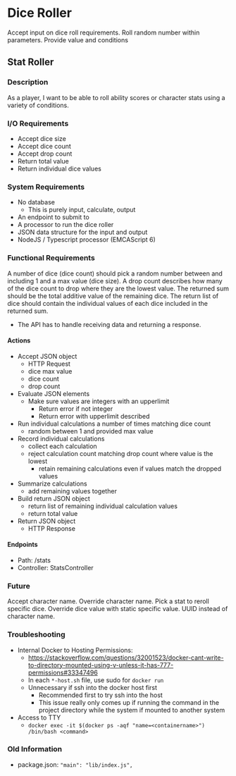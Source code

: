 # Dice Roller
Accept input on dice roll requirements.  Roll random number within parameters.  Provide value and conditions

## Stat Roller
### Description
As a player, I want to be able to roll ability scores or character stats using a variety of conditions.

### I/O Requirements
* Accept dice size
* Accept dice count
* Accept drop count
* Return total value 
* Return individual dice values

### System Requirements
* No database
  * This is purely input, calculate, output
* An endpoint to submit to
* A processor to run the dice roller
* JSON data structure for the input and output
* NodeJS / Typescript processor (EMCAScript 6)

### Functional Requirements
A number of dice (dice count) should pick a random number between and including 1 and a max value (dice size).
A drop count describes how many of the dice count to drop where they are the lowest value.
The returned sum should be the total additive value of the remaining dice.
The return list of dice should contain the individual values of each dice included in the returned sum.

* The API has to handle receiving data and returning a response.

#### Actions
* Accept JSON object
  * HTTP Request
  * dice max value
  * dice count
  * drop count
* Evaluate JSON elements
  * Make sure values are integers with an upperlimit
    * Return error if not integer
    * Return error with upperlimit described
* Run individual calculations a number of times matching dice count
  * random between 1 and provided max value
* Record individual calculations
  * collect each calculation 
  * reject calculation count matching drop count where value is the lowest
    * retain remaining calculations even if values match the dropped values
* Summarize calculations
  * add remaining values together
* Build return JSON object
  * return list of remaining individual calculation values
  * return total value
* Return JSON object
  * HTTP Response

#### Endpoints
* Path: /stats
* Controller: StatsController



### Future
Accept character name.  Override character name.  Pick a stat to reroll specific dice.  Override dice value with static specific value.
UUID instead of character name.  

### Troubleshooting
* Internal Docker to Hosting Permissions:
  * https://stackoverflow.com/questions/32001523/docker-cant-write-to-directory-mounted-using-v-unless-it-has-777-permissions#33347496
  * In each `*-host.sh` file, use sudo for `docker run`
  * Unnecessary if ssh into the docker host first
    * Recommended first to try ssh into the host
    * This issue really only comes up if running the command in the project directory while the system if mounted to another system
* Access to TTY
  * `docker exec -it $(docker ps -aqf "name=<containername>") /bin/bash <command>`

### Old Information
* package.json: `"main": "lib/index.js",`